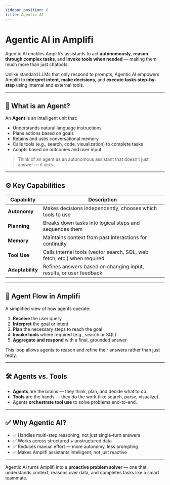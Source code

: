 ```yaml
---
sidebar_position: 8
title: Agentic AI
---
```


# Agentic AI in Amplifi

Agentic AI enables Amplifi’s assistants to act **autonomously**, **reason through complex tasks**, and **invoke tools when needed** — making them much more than just chatbots.

Unlike standard LLMs that only respond to prompts, Agentic AI empowers Amplifi to **interpret intent**, **make decisions**, and **execute tasks step-by-step** using internal and external tools.

---

## 🧠 What is an Agent?

An **Agent** is an intelligent unit that:

- Understands natural language instructions
- Plans actions based on goals
- Retains and uses conversational memory
- Calls tools (e.g., search, code, visualization) to complete tasks
- Adapts based on outcomes and user input

> Think of an agent as an autonomous assistant that doesn’t just answer — it *acts*.

---

## ⚙️ Key Capabilities

| Capability      | Description                                                                 |
|----------------|-----------------------------------------------------------------------------|
| **Autonomy**    | Makes decisions independently, chooses which tools to use                  |
| **Planning**    | Breaks down tasks into logical steps and sequences them                    |
| **Memory**      | Maintains context from past interactions for continuity                    |
| **Tool Use**    | Calls internal tools (vector search, SQL, web fetch, etc.) when required   |
| **Adaptability**| Refines answers based on changing input, results, or user feedback         |

---

## 🔄 Agent Flow in Amplifi

A simplified view of how agents operate:

1. **Receive** the user query
2. **Interpret** the goal or intent
3. **Plan** the necessary steps to reach the goal
4. **Invoke tools** where required (e.g., search or SQL)
5. **Aggregate and respond** with a final, grounded answer

This loop allows agents to reason and refine their answers rather than just reply.

---

## 🛠️ Agents vs. Tools

- **Agents** are the brains — they think, plan, and decide what to do.
- **Tools** are the hands — they do the work (like search, parse, visualize).
- Agents **orchestrate tool use** to solve problems end-to-end.

---

## ✅ Why Agentic AI?

- ✅ Handles multi-step reasoning, not just single-turn answers  
- ✅ Works across structured + unstructured data  
- ✅ Reduces manual effort — more autonomy, less prompting  
- ✅ Makes Amplifi assistants intelligent, not just reactive

---

Agentic AI turns Amplifi into a **proactive problem solver** — one that understands context, reasons over data, and completes tasks like a smart teammate.
